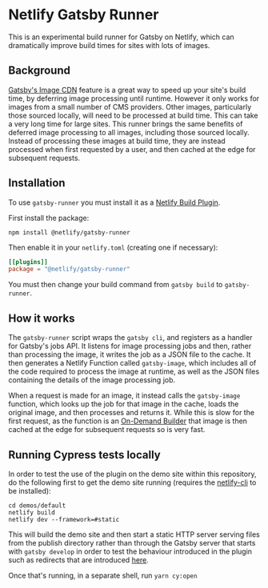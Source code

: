# Netlify Gatsby Runner

This is an experimental build runner for Gatsby on Netlify, which can dramatically improve build times for sites with lots of images.

## Background

[Gatsby's Image CDN](https://www.netlify.com/blog/gatsby-image-cdn-on-netlify/) feature is a great way to speed up your site's build time, by deferring image processing until runtime. However it only works for images from a small number of CMS providers. Other images, particularly those sourced locally, will need to be processed at build time. This can take a very long time for large sites. This runner brings the same benefits of deferred image processing to all images, including those sourced locally. Instead of processing these images at build time, they are instead processed when first requested by a user, and then cached at the edge for subsequent requests.

## Installation

To use `gatsby-runner` you must install it as a [Netlify Build Plugin](https://docs.netlify.com/integrations/build-plugins/).

First install the package:

```shell
npm install @netlify/gatsby-runner
```

Then enable it in your `netlify.toml` (creating one if necessary):

```toml
[[plugins]]
package = "@netlify/gatsby-runner"
```

You must then change your build command from `gatsby build` to `gatsby-runner`.

## How it works

The `gatsby-runner` script wraps the `gatsby cli`, and registers as a handler for Gatsby's jobs API. It listens for image processing jobs and then, rather than processing the image, it writes the job as a JSON file to the cache. It then generates a Netlify Function called `gatsby-image`, which includes all of the code required to process the image at runtime, as well as the JSON files containing the details of the image processing job.

When a request is made for an image, it instead calls the `gatsby-image` function, which looks up the job for that image in the cache, loads the original image, and then processes and returns it. While this is slow for the first request, as the function is an [On-Demand Builder](https://docs.netlify.com/configure-builds/on-demand-builders/) that image is then cached at the edge for subsequent requests so is very fast.

## Running Cypress tests locally

In order to test the use of the plugin on the demo site within this repository, do the following first to get the demo site running (requires the [netlify-cli](https://cli.netlify.com/getting-started) to be installed):

```
cd demos/default
netlify build
netlify dev --framework=#static
```

This will build the demo site and then start a static HTTP server serving files from the publish directory rather than through the Gatsby server that starts with `gatsby develop` in order to test the behaviour introduced in the plugin such as redirects that are introduced [here](https://github.com/netlify/gatsby-runner/blob/bc0a740f34aae31c878518f2765e42ed5baeaba8/plugin/src/index.ts#L47-L51).

Once that's running, in a separate shell, run `yarn cy:open`
